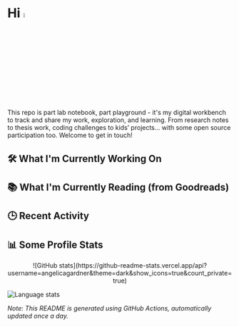 # Hi <img src="https://media.giphy.com/media/hvRJCLFzcasrR4ia7z/giphy.gif" width="5%">

This repo is part lab notebook, part playground - it's my digital workbench to track and share my work, exploration, and learning. From research notes to thesis work, coding challenges to kids’ projects... with some open source participation too. Welcome to get in touch!

## 🛠️ What I'm Currently Working On

<!--PROJECTS-LIST:START-->
<!--PROJECTS-LIST:END-->

## 📚 What I'm Currently Reading (from Goodreads)

<!-- GOODREADS-LIST:START -->
<!-- GOODREADS-LIST:END -->

## 🕒 Recent Activity

<!--START_SECTION:activity-->
<!--END_SECTION:activity-->

## 📊 Some Profile Stats
<p align=center>
![GitHub stats](https://github-readme-stats.vercel.app/api?username=angelicagardner&theme=dark&show_icons=true&count_private=true)

![Language stats](https://github-readme-stats-anuraghazra1.vercel.app/api/top-langs/?username=angelicagardner&layout=compact&theme=dark)
</p>

*Note: This README is generated using GitHub Actions, automatically updated once a day.*
